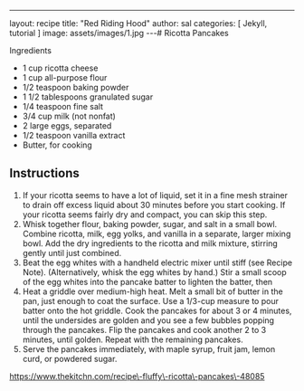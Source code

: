 ---
layout: recipe
title:  "Red Riding Hood"
author: sal
categories: [ Jekyll, tutorial ]
image: assets/images/1.jpg
---# Ricotta Pancakes

Ingredients

- 1 cup ricotta cheese
- 1 cup all\-purpose flour
- 1/2 teaspoon baking powder
- 1 1/2 tablespoons granulated sugar
- 1/4 teaspoon fine salt
- 3/4 cup milk \(not nonfat\)
- 2 large eggs, separated
- 1/2 teaspoon vanilla extract
- Butter, for cooking

## Instructions

1. If your ricotta seems to have a lot of liquid, set it in a fine mesh strainer to drain off excess liquid about 30 minutes before you start cooking. If your ricotta seems fairly dry and compact, you can skip this step.
2. Whisk together flour, baking powder, sugar, and salt in a small bowl. Combine ricotta, milk, egg yolks, and vanilla in a separate, larger mixing bowl. Add the dry ingredients to the ricotta and milk mixture, stirring gently until just combined.
3. Beat the egg whites with a handheld electric mixer until stiff \(see Recipe Note\). \(Alternatively, whisk the egg whites by hand.\) Stir a small scoop of the egg whites into the pancake batter to lighten the batter, then 
4. Heat a griddle over medium\-high heat. Melt a small bit of butter in the pan, just enough to coat the surface. Use a 1/3\-cup measure to pour batter onto the hot griddle. Cook the pancakes for about 3 or 4 minutes, until the undersides are golden and you see a few bubbles popping through the pancakes. Flip the pancakes and cook another 2 to 3 minutes, until golden. Repeat with the remaining pancakes.
5. Serve the pancakes immediately, with maple syrup, fruit jam, lemon curd, or powdered sugar.

https://www.thekitchn.com/recipe\-fluffy\-ricotta\-pancakes\-48085

